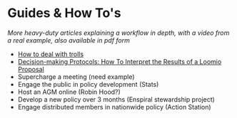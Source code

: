# Guides & How To's

*More heavy-duty articles explaining a workflow in depth, with a video from a real example, also available in pdf form*

* [How to deal with trolls](trolls.md)
* [Decision-making Protocols: How To Interpret the Results of a Loomio Proposal](decision_making_protocols.md)
* Supercharge a meeting (need example)
* Engage the public in policy development (Stats)
* Host an AGM online (Robin Hood?)
* Develop a new policy over 3 months (Enspiral stewardship project)
* Engage distributed members in nationwide policy (Action Station)